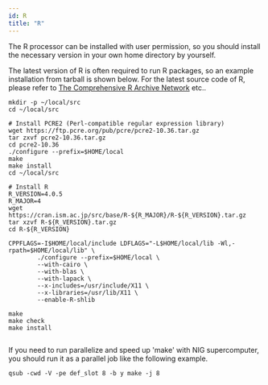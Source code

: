 ```yaml
---
id: R
title: "R"
---
```


The R processor can be installed with user permission, so you should install the necessary version in your own home directory by yourself.

The latest version of R is often required to run R packages, so an example installation from tarball is shown below. For the latest source code of R, please refer to [The Comprehensive R Archive Network](https://cran.ism.ac.jp/) etc..

```
mkdir -p ~/local/src
cd ~/local/src

# Install PCRE2 (Perl-compatible regular expression library)
wget https://ftp.pcre.org/pub/pcre/pcre2-10.36.tar.gz
tar zxvf pcre2-10.36.tar.gz
cd pcre2-10.36
./configure --prefix=$HOME/local
make
make install
cd ~/local/src

# Install R
R_VERSION=4.0.5
R_MAJOR=4
wget https://cran.ism.ac.jp/src/base/R-${R_MAJOR}/R-${R_VERSION}.tar.gz
tar xzvf R-${R_VERSION}.tar.gz
cd R-${R_VERSION}

CPPFLAGS=-I$HOME/local/include LDFLAGS="-L$HOME/local/lib -Wl,-rpath=$HOME/local/lib" \
        ./configure --prefix=$HOME/local \
        --with-cairo \
        --with-blas \
        --with-lapack \
        --x-includes=/usr/include/X11 \
        --x-libraries=/usr/lib/X11 \
        --enable-R-shlib

make
make check
make install
														
```

If you need to run parallelize and speed up 'make' with NIG supercomputer, you should run it as a parallel job like the following example.

` qsub -cwd -V -pe def_slot 8 -b y make -j 8 `


